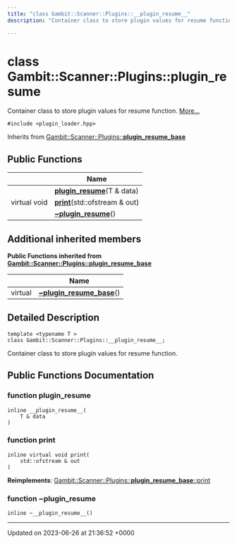 ```yaml
---
title: "class Gambit::Scanner::Plugins::__plugin_resume__"
description: "Container class to store plugin values for resume function. "

---
```


# class Gambit::Scanner::Plugins::__plugin_resume__



Container class to store plugin values for resume function.  [More...](#detailed-description)


`#include <plugin_loader.hpp>`

Inherits from [Gambit::Scanner::Plugins::__plugin_resume_base__](/documentation/code/classes/classgambit_1_1scanner_1_1plugins_1_1____plugin__resume__base____/)

## Public Functions

|                | Name           |
| -------------- | -------------- |
| | **[__plugin_resume__](/documentation/code/classes/classgambit_1_1scanner_1_1plugins_1_1____plugin__resume____/#function-plugin-resume)**(T & data) |
| virtual void | **[print](/documentation/code/classes/classgambit_1_1scanner_1_1plugins_1_1____plugin__resume____/#function-print)**(std::ofstream & out) |
| | **[~__plugin_resume__](/documentation/code/classes/classgambit_1_1scanner_1_1plugins_1_1____plugin__resume____/#function-plugin-resume)**() |

## Additional inherited members

**Public Functions inherited from [Gambit::Scanner::Plugins::__plugin_resume_base__](/documentation/code/classes/classgambit_1_1scanner_1_1plugins_1_1____plugin__resume__base____/)**

|                | Name           |
| -------------- | -------------- |
| virtual | **[~__plugin_resume_base__](/documentation/code/classes/classgambit_1_1scanner_1_1plugins_1_1____plugin__resume__base____/#function-plugin-resume-base)**() |


## Detailed Description

```
template <typename T >
class Gambit::Scanner::Plugins::__plugin_resume__;
```

Container class to store plugin values for resume function. 
## Public Functions Documentation

### function __plugin_resume__

```
inline __plugin_resume__(
    T & data
)
```


### function print

```
inline virtual void print(
    std::ofstream & out
)
```


**Reimplements**: [Gambit::Scanner::Plugins::__plugin_resume_base__::print](/documentation/code/classes/classgambit_1_1scanner_1_1plugins_1_1____plugin__resume__base____/#function-print)


### function ~__plugin_resume__

```
inline ~__plugin_resume__()
```


-------------------------------

Updated on 2023-06-26 at 21:36:52 +0000